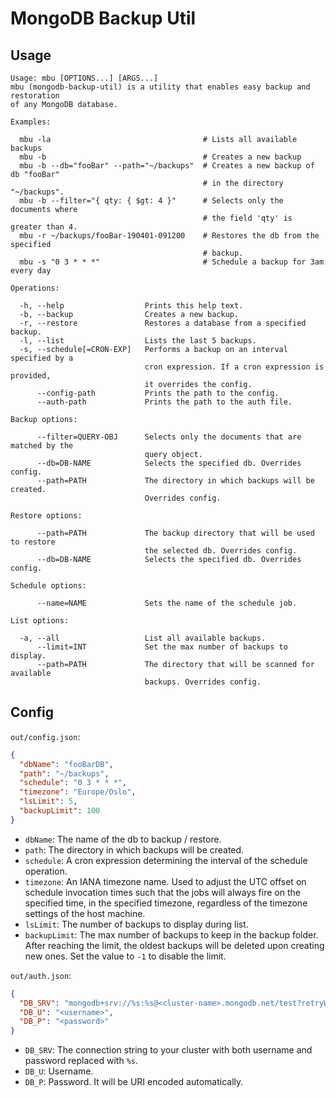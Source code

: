 # MongoDB Backup Util

## Usage
```
Usage: mbu [OPTIONS...] [ARGS...]
mbu (mongodb-backup-util) is a utility that enables easy backup and restoration
of any MongoDB database.

Examples: 

  mbu -la                                  # Lists all available backups
  mbu -b                                   # Creates a new backup
  mbu -b --db="fooBar" --path="~/backups"  # Creates a new backup of db "fooBar"
                                           # in the directory "~/backups".
  mbu -b --filter="{ qty: { $gt: 4 }"      # Selects only the documents where
                                           # the field 'qty' is greater than 4.
  mbu -r ~/backups/fooBar-190401-091200    # Restores the db from the specified
                                           # backup.
  mbu -s "0 3 * * *"                       # Schedule a backup for 3am every day

Operations:

  -h, --help                  Prints this help text.
  -b, --backup                Creates a new backup.
  -r, --restore               Restores a database from a specified backup.
  -l, --list                  Lists the last 5 backups.
  -s, --schedule[=CRON-EXP]   Performs a backup on an interval specified by a
                              cron expression. If a cron expression is provided,
                              it overrides the config.
      --config-path           Prints the path to the config.
      --auth-path             Prints the path to the auth file.

Backup options:

      --filter=QUERY-OBJ      Selects only the documents that are matched by the
                              query object.
      --db=DB-NAME            Selects the specified db. Overrides config. 
      --path=PATH             The directory in which backups will be created.
                              Overrides config.

Restore options:

      --path=PATH             The backup directory that will be used to restore
                              the selected db. Overrides config.
      --db=DB-NAME            Selects the specified db. Overrides config.

Schedule options:

      --name=NAME             Sets the name of the schedule job.

List options:

  -a, --all                   List all available backups.
      --limit=INT             Set the max number of backups to display.
      --path=PATH             The directory that will be scanned for available
                              backups. Overrides config.

```

## Config

`out/config.json`:
```json
{
  "dbName": "fooBarDB",
  "path": "~/backups",
  "schedule": "0 3 * * *",
  "timezone": "Europe/Oslo",
  "lsLimit": 5,
  "backupLimit": 100
}
```

* `dbName`: The name of the db to backup / restore.
* `path`: The directory in which backups will be created.
* `schedule`: A cron expression determining the interval of the schedule operation.
* `timezone`: An IANA timezone name. Used to adjust the UTC offset on schedule invocation times such that the jobs will always fire on the specified time, in the specified timezone, regardless of the timezone settings of the host machine.
* `lsLimit`: The number of backups to display during list.
* `backupLimit`: The max number of backups to keep in the backup folder. After reaching the limit, the oldest backups will be deleted upon creating new ones. Set the value to `-1` to disable the limit.

`out/auth.json`:
```json
{
  "DB_SRV": "mongodb+srv://%s:%s@<cluster-name>.mongodb.net/test?retryWrites=true",
  "DB_U": "<username>",
  "DB_P": "<password>"
}
```

* `DB_SRV`: The connection string to your cluster with both username and password replaced with `%s`.
* `DB_U`: Username.
* `DB_P`: Password. It will be URI encoded automatically. 
